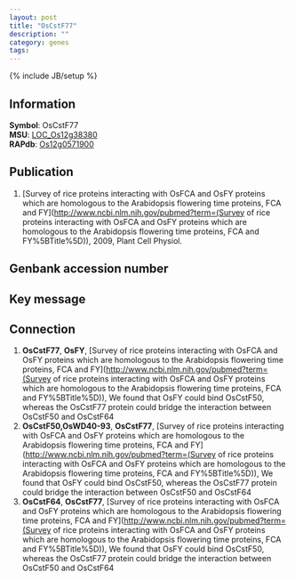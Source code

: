 ```yaml
---
layout: post
title: "OsCstF77"
description: ""
category: genes
tags: 
---
```

{% include JB/setup %}

## Information
__Symbol__: OsCstF77  
__MSU__: [LOC_Os12g38380](http://rice.plantbiology.msu.edu/cgi-bin/ORF_infopage.cgi?orf=LOC_Os12g38380)  
__RAPdb__: [Os12g0571900](http://rapdb.dna.affrc.go.jp/viewer/gbrowse_details/irgsp1?name=Os12g0571900)  

## Publication
1. [Survey of rice proteins interacting with OsFCA and OsFY proteins which are homologous to the Arabidopsis flowering time proteins, FCA and FY](http://www.ncbi.nlm.nih.gov/pubmed?term=(Survey of rice proteins interacting with OsFCA and OsFY proteins which are homologous to the Arabidopsis flowering time proteins, FCA and FY%5BTitle%5D)), 2009, Plant Cell Physiol.

## Genbank accession number

## Key message

## Connection
1. __OsCstF77__, __OsFY__, [Survey of rice proteins interacting with OsFCA and OsFY proteins which are homologous to the Arabidopsis flowering time proteins, FCA and FY](http://www.ncbi.nlm.nih.gov/pubmed?term=(Survey of rice proteins interacting with OsFCA and OsFY proteins which are homologous to the Arabidopsis flowering time proteins, FCA and FY%5BTitle%5D)),  We found that OsFY could bind OsCstF50, whereas the OsCstF77 protein could bridge the interaction between OsCstF50 and OsCstF64
2. __OsCstF50,OsWD40-93__, __OsCstF77__, [Survey of rice proteins interacting with OsFCA and OsFY proteins which are homologous to the Arabidopsis flowering time proteins, FCA and FY](http://www.ncbi.nlm.nih.gov/pubmed?term=(Survey of rice proteins interacting with OsFCA and OsFY proteins which are homologous to the Arabidopsis flowering time proteins, FCA and FY%5BTitle%5D)),  We found that OsFY could bind OsCstF50, whereas the OsCstF77 protein could bridge the interaction between OsCstF50 and OsCstF64
3. __OsCstF64__, __OsCstF77__, [Survey of rice proteins interacting with OsFCA and OsFY proteins which are homologous to the Arabidopsis flowering time proteins, FCA and FY](http://www.ncbi.nlm.nih.gov/pubmed?term=(Survey of rice proteins interacting with OsFCA and OsFY proteins which are homologous to the Arabidopsis flowering time proteins, FCA and FY%5BTitle%5D)),  We found that OsFY could bind OsCstF50, whereas the OsCstF77 protein could bridge the interaction between OsCstF50 and OsCstF64


